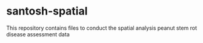 # santosh-spatial
This repository contains files to conduct the spatial analysis peanut stem rot disease assessment data
